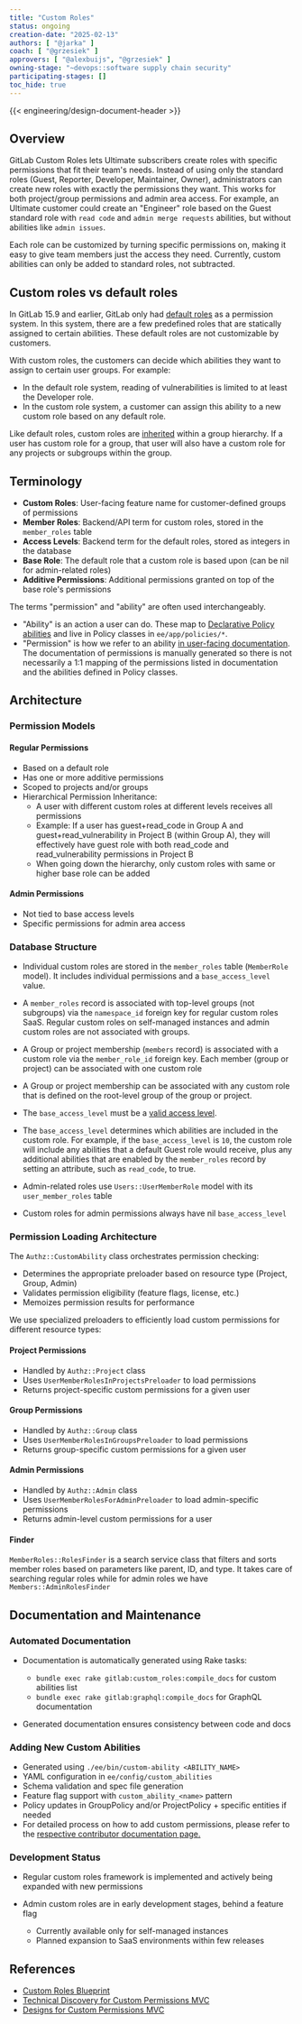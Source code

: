 ```yaml
---
title: "Custom Roles"
status: ongoing
creation-date: "2025-02-13"
authors: [ "@jarka" ]
coach: [ "@grzesiek" ]
approvers: [ "@alexbuijs", "@grzesiek" ]
owning-stage: "~devops::software supply chain security"
participating-stages: []
toc_hide: true
---
```


{{< engineering/design-document-header >}}

## Overview

GitLab Custom Roles lets Ultimate subscribers create roles with specific permissions that fit their team's needs. Instead of using only the standard roles (Guest, Reporter, Developer, Maintainer, Owner), administrators can create new roles with exactly the permissions they want. This works for both project/group permissions and admin area access.
For example, an Ultimate customer could create an "Engineer" role based on the Guest standard role with `read code` and `admin merge requests` abilities, but without abilities like `admin issues`.

Each role can be customized by turning specific permissions on, making it easy to give team members just the access they need. Currently, custom abilities can only be added to standard roles, not subtracted.

## Custom roles vs default roles

In GitLab 15.9 and earlier, GitLab only had [default roles](https://docs.gitlab.com/ee/development/permissions/predefined_roles.html) as a permission system. In this system, there are a few predefined roles that are statically assigned to certain abilities. These default roles are not customizable by customers.

With custom roles, the customers can decide which abilities they want to assign to certain user groups. For example:

- In the default role system, reading of vulnerabilities is limited to at least the Developer role.
- In the custom role system, a customer can assign this ability to a new custom role based on any default role.

Like default roles, custom roles are [inherited](https://docs.gitlab.com/ee/user/project/members/#membership-types) within a group hierarchy. If a user has custom role for a group, that user will also have a custom role for any projects or subgroups within the group.

## Terminology

- **Custom Roles**: User-facing feature name for customer-defined groups of permissions
- **Member Roles**: Backend/API term for custom roles, stored in the `member_roles` table
- **Access Levels**: Backend term for the default roles, stored as integers in the database
- **Base Role**: The default role that a custom role is based upon (can be nil for admin-related roles)
- **Additive Permissions**: Additional permissions granted on top of the base role's permissions

The terms "permission" and "ability" are often used interchangeably.

- "Ability" is an action a user can do. These map to [Declarative Policy abilities](https://gitlab.com/gitlab-org/ruby/gems/declarative-policy/-/blob/main/doc/defining-policies.md#rules) and live in Policy classes in `ee/app/policies/*`.
- "Permission" is how we refer to an ability [in user-facing documentation](https://docs.gitlab.com/ee/user/permissions). The documentation of permissions is manually generated so there is not necessarily a 1:1 mapping of the permissions listed in documentation and the abilities defined in Policy classes.

## Architecture

### Permission Models

#### Regular Permissions

- Based on a default role
- Has one or more additive permissions
- Scoped to projects and/or groups
- Hierarchical Permission Inheritance:
  - A user with different custom roles at different levels receives all permissions
  - Example: If a user has guest+read_code in Group A and guest+read_vulnerability in Project B (within Group A),
    they will effectively have guest role with both read_code and read_vulnerability permissions in Project B
  - When going down the hierarchy, only custom roles with same or higher base role can be added

#### Admin Permissions

- Not tied to base access levels
- Specific permissions for admin area access

### Database Structure

- Individual custom roles are stored in the `member_roles` table (`MemberRole` model). It includes individual permissions and a `base_access_level` value.
- A `member_roles` record is associated with top-level groups (not subgroups) via the `namespace_id` foreign key for regular custom roles SaaS. Regular custom roles on self-managed instances and admin custom roles are not associated with groups.
- A Group or project membership (`members` record) is associated with a custom role via the `member_role_id` foreign key. Each member (group or project) can be associated with one custom role
- A Group or project membership can be associated with any custom role that is defined on the root-level group of the group or project.
- The `base_access_level` must be a [valid access level](https://docs.gitlab.com/ee/api/access_requests#valid-access-levels).

- The `base_access_level` determines which abilities are included in the custom role. For example, if the `base_access_level` is `10`, the custom role will include any abilities that a default Guest role would receive, plus any additional abilities that are enabled by the `member_roles` record by setting an attribute, such as `read_code`, to true.

- Admin-related roles use `Users::UserMemberRole` model with its `user_member_roles` table
- Custom roles for admin permissions always have nil `base_access_level`

### Permission Loading Architecture

The `Authz::CustomAbility` class orchestrates permission checking:

- Determines the appropriate preloader based on resource type (Project, Group, Admin)
- Validates permission eligibility (feature flags, license, etc.)
- Memoizes permission results for performance

We use specialized preloaders to efficiently load custom permissions for different resource types:

#### Project Permissions

- Handled by `Authz::Project` class
- Uses `UserMemberRolesInProjectsPreloader` to load permissions
- Returns project-specific custom permissions for a given user

#### Group Permissions

- Handled by `Authz::Group` class
- Uses `UserMemberRolesInGroupsPreloader` to load permissions
- Returns group-specific custom permissions for a given user

#### Admin Permissions

- Handled by `Authz::Admin` class
- Uses `UserMemberRolesForAdminPreloader` to load admin-specific permissions
- Returns admin-level custom permissions for a user

#### Finder

`MemberRoles::RolesFinder` is a search service class that filters and sorts member roles based on parameters like parent, ID, and type. It takes care of searching regular roles while for admin roles we have `Members::AdminRolesFinder`

## Documentation and Maintenance

### Automated Documentation

- Documentation is automatically generated using Rake tasks:

  - `bundle exec rake gitlab:custom_roles:compile_docs` for custom abilities list
  - `bundle exec rake gitlab:graphql:compile_docs` for GraphQL documentation

- Generated documentation ensures consistency between code and docs

### Adding New Custom Abilities

- Generated using `./ee/bin/custom-ability <ABILITY_NAME>`
- YAML configuration in `ee/config/custom_abilities`
- Schema validation and spec file generation
- Feature flag support with `custom_ability_<name>` pattern
- Policy updates in GroupPolicy and/or ProjectPolicy + specific entities if needed
- For detailed process on how to add custom permissions, please refer to the [respective contributor documentation page.](https://docs.gitlab.com/ee/development/permissions/custom_roles.html)

### Development Status

- Regular custom roles framework is implemented and actively being expanded with new permissions
- Admin custom roles are in early development stages, behind a feature flag

  - Currently available only for self-managed instances
  - Planned expansion to SaaS environments within few releases

## References

- [Custom Roles Blueprint](../permissions/)
- [Technical Discovery for Custom Permissions MVC](https://gitlab.com/gitlab-org/gitlab/-/issues/352891)
- [Designs for Custom Permissions MVC](https://gitlab.com/gitlab-org/gitlab/-/issues/350192)
